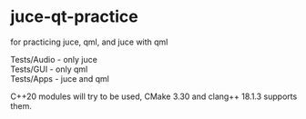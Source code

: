 # juce-qt-practice
for practicing juce, qml, and juce with qml

Tests/Audio - only juce <br>
Tests/GUI - only qml <br>
Tests/Apps - juce and qml <br>

C++20 modules will try to be used, CMake 3.30 and clang++ 18.1.3 supports them.
